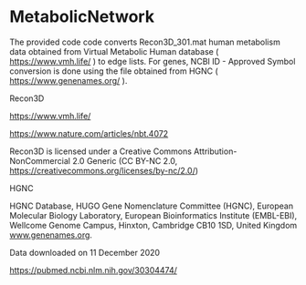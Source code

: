# MetabolicNetwork

The provided code code converts Recon3D_301.mat human metabolism data obtained from Virtual Metabolic Human database ( https://www.vmh.life/ ) to edge lists.
For genes, NCBI ID - Approved Symbol conversion is done using the file obtained from HGNC ( https://www.genenames.org/ ).



Recon3D

https://www.vmh.life/

https://www.nature.com/articles/nbt.4072

Recon3D is licensed under a Creative Commons Attribution-NonCommercial 2.0 Generic (CC BY-NC 2.0, https://creativecommons.org/licenses/by-nc/2.0/)


HGNC

HGNC Database, HUGO Gene Nomenclature Committee (HGNC), European Molecular Biology Laboratory, European Bioinformatics Institute (EMBL-EBI), Wellcome Genome Campus, Hinxton, Cambridge CB10 1SD, United Kingdom www.genenames.org.

Data downloaded on 11 December 2020

https://pubmed.ncbi.nlm.nih.gov/30304474/
